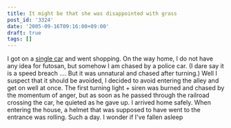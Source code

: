 ```yaml
---
title: It might be that she was disappointed with grass
post_id: '3324'
date: '2005-09-16T09:16:00+09:00'
draft: true
tags: []
---
```


I got on a [single car](https://danmaq.com/tag/yb-1) and went shopping. On the way home, I do not have any idea for futosan, but somehow I am chased by a police car. (I dare say it is a speed breach .... But it was unnatural and chased after turning.) Well I suspect that it should be avoided, I decided to avoid entering the alley and get on well at once. The first turning light + siren was burned and chased by the momentum of anger, but as soon as he passed through the railroad crossing the car, he quieted as he gave up. I arrived home safely. When entering the house, a helmet that was supposed to have went to the entrance was rolling. Such a day. I wonder if I've fallen asleep

